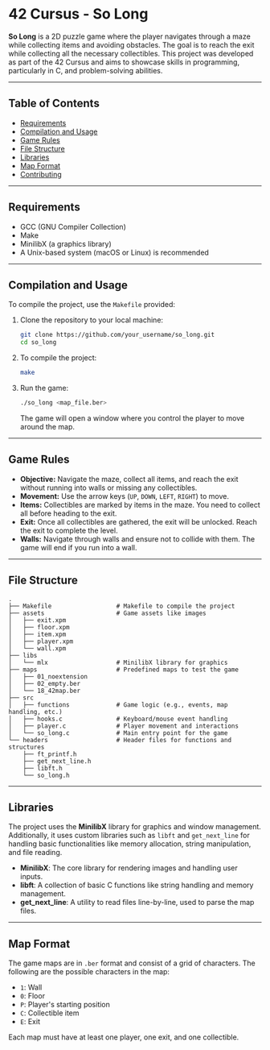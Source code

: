 # 42 Cursus - So Long

**So Long** is a 2D puzzle game where the player navigates through a maze while collecting items and avoiding obstacles. The goal is to reach the exit while collecting all the necessary collectibles. This project was developed as part of the 42 Cursus and aims to showcase skills in programming, particularly in C, and problem-solving abilities.

---

## Table of Contents
- [Requirements](#requirements)
- [Compilation and Usage](#compilation-and-usage)
- [Game Rules](#game-rules)
- [File Structure](#file-structure)
- [Libraries](#libraries)
- [Map Format](#map-format)
- [Contributing](#contributing)

---

## Requirements

- GCC (GNU Compiler Collection)
- Make
- MinilibX (a graphics library)
- A Unix-based system (macOS or Linux) is recommended

---

## Compilation and Usage

To compile the project, use the `Makefile` provided:

1. Clone the repository to your local machine:
   ```bash
   git clone https://github.com/your_username/so_long.git
   cd so_long
   ```

2. To compile the project:
   ```bash
   make
   ```

3. Run the game:
   ```bash
   ./so_long <map_file.ber>
   ```

   The game will open a window where you control the player to move around the map.

---

## Game Rules

- **Objective:** Navigate the maze, collect all items, and reach the exit without running into walls or missing any collectibles.
- **Movement:** Use the arrow keys (`UP`, `DOWN`, `LEFT`, `RIGHT`) to move.
- **Items:** Collectibles are marked by items in the maze. You need to collect all before heading to the exit.
- **Exit:** Once all collectibles are gathered, the exit will be unlocked. Reach the exit to complete the level.
- **Walls:** Navigate through walls and ensure not to collide with them. The game will end if you run into a wall.

---

## File Structure

```
.
├── Makefile                  # Makefile to compile the project
├── assets                    # Game assets like images
│   ├── exit.xpm
│   ├── floor.xpm
│   ├── item.xpm
│   ├── player.xpm
│   └── wall.xpm
├── libs
│   └── mlx                   # MinilibX library for graphics
├── maps                      # Predefined maps to test the game
│   ├── 01_noextension
│   ├── 02_empty.ber
│   └── 18_42map.ber
├── src
│   ├── functions             # Game logic (e.g., events, map handling, etc.)
│   ├── hooks.c               # Keyboard/mouse event handling
│   ├── player.c              # Player movement and interactions
│   └── so_long.c             # Main entry point for the game
└── headers                   # Header files for functions and structures
    ├── ft_printf.h
    ├── get_next_line.h
    ├── libft.h
    └── so_long.h
```

---

## Libraries

The project uses the **MinilibX** library for graphics and window management. Additionally, it uses custom libraries such as `libft` and `get_next_line` for handling basic functionalities like memory allocation, string manipulation, and file reading.

- **MinilibX**: The core library for rendering images and handling user inputs.
- **libft**: A collection of basic C functions like string handling and memory management.
- **get_next_line**: A utility to read files line-by-line, used to parse the map files.

---

## Map Format

The game maps are in `.ber` format and consist of a grid of characters. The following are the possible characters in the map:

- `1`: Wall
- `0`: Floor
- `P`: Player's starting position
- `C`: Collectible item
- `E`: Exit

Each map must have at least one player, one exit, and one collectible.

